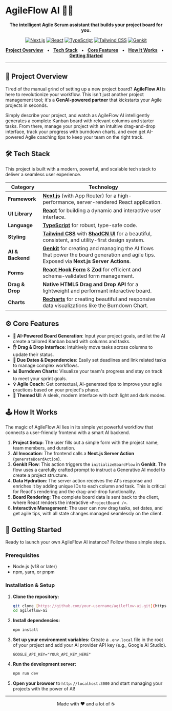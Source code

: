 # AgileFlow AI 🤖✨

<p align="center">
  <strong>The intelligent Agile Scrum assistant that builds your project board for you.</strong>
</p>

<p align="center">
  <a href="https://nextjs.org" target="_blank" rel="noopener noreferrer"><img src="https://img.shields.io/badge/Next.js-000000?style=for-the-badge&logo=nextdotjs&logoColor=white" alt="Next.js"></a>
  <a href="https://react.dev" target="_blank" rel="noopener noreferrer"><img src="https://img.shields.io/badge/React-20232A?style=for-the-badge&logo=react&logoColor=61DAFB" alt="React"></a>
  <a href="https://www.typescriptlang.org/" target="_blank" rel="noopener noreferrer"><img src="https://img.shields.io/badge/TypeScript-007ACC?style=for-the-badge&logo=typescript&logoColor=white" alt="TypeScript"></a>
  <a href="https://tailwindcss.com/" target="_blank" rel="noopener noreferrer"><img src="https://img.shields.io/badge/Tailwind_CSS-38B2AC?style=for-the-badge&logo=tailwind-css&logoColor=white" alt="Tailwind CSS"></a>
  <a href="https://firebase.google.com/docs/genkit" target="_blank" rel="noopener noreferrer"><img src="https://img.shields.io/badge/Genkit-F2B800?style=for-the-badge&logo=google-cloud&logoColor=white" alt="Genkit"></a>
</p>

<p align="center">
  <a href="#-project-overview"><strong>Project Overview</strong></a> &nbsp;&nbsp;&bull;&nbsp;&nbsp;
  <a href="#-tech-stack"><strong>Tech Stack</strong></a> &nbsp;&nbsp;&bull;&nbsp;&nbsp;
  <a href="#-core-features"><strong>Core Features</strong></a> &nbsp;&nbsp;&bull;&nbsp;&nbsp;
  <a href="#-how-it-works"><strong>How It Works</strong></a> &nbsp;&nbsp;&bull;&nbsp;&nbsp;
  <a href="#-getting-started"><strong>Getting Started</strong></a>
</p>

---

## 🚀 Project Overview

Tired of the manual grind of setting up a new project board? **AgileFlow AI** is here to revolutionize your workflow. This isn't just another project management tool; it's a **GenAI-powered partner** that kickstarts your Agile projects in seconds.

Simply describe your project, and watch as AgileFlow AI intelligently generates a complete Kanban board with relevant columns and starter tasks. From there, manage your project with an intuitive drag-and-drop interface, track your progress with burndown charts, and even get AI-powered Agile coaching tips to keep your team on the right track.

## 🛠️ Tech Stack

This project is built with a modern, powerful, and scalable tech stack to deliver a seamless user experience.

| Category          | Technology                                                                                                                                                                                            |
| ----------------- | ----------------------------------------------------------------------------------------------------------------------------------------------------------------------------------------------------- |
| **Framework** | [**Next.js**](https://nextjs.org/) (with App Router) for a high-performance, server-rendered React application.                                                                                         |
| **UI Library** | [**React**](https://react.dev/) for building a dynamic and interactive user interface.                                                                                                                  |
| **Language** | [**TypeScript**](https://www.typescriptlang.org/) for robust, type-safe code.                                                                                                                           |
| **Styling** | [**Tailwind CSS**](https://tailwindcss.com/) with [**ShadCN UI**](https://ui.shadcn.com/) for a beautiful, consistent, and utility-first design system.                                                    |
| **AI & Backend** | [**Genkit**](https://firebase.google.com/docs/genkit) for creating and managing the AI flows that power the board generation and agile tips. Exposed via **Next.js Server Actions**.                     |
| **Forms** | [**React Hook Form**](https://react-hook-form.com/) & [**Zod**](https://zod.dev/) for efficient and schema-validated form management.                                                                      |
| **Drag & Drop** | **Native HTML5 Drag and Drop API** for a lightweight and performant interactive board.                                                                                                                |
| **Charts** | [**Recharts**](https://recharts.org/) for creating beautiful and responsive data visualizations like the Burndown Chart.                                                                                |

## ⚙️ Core Features

- **🧠 AI-Powered Board Generation**: Input your project goals, and let the AI create a tailored Kanban board with columns and tasks.
- **✋ Drag & Drop Interface**: Intuitively move tasks across columns to update their status.
- **📅 Due Dates & Dependencies**: Easily set deadlines and link related tasks to manage complex workflows.
- **📊 Burndown Charts**: Visualize your team's progress and stay on track to meet your sprint goals.
- **💡 Agile Coach**: Get contextual, AI-generated tips to improve your agile practices based on your project's phase.
- **🎨 Themed UI**: A sleek, modern interface with both light and dark modes.

## 🕹️ How It Works

The magic of AgileFlow AI lies in its simple yet powerful workflow that connects a user-friendly frontend with a smart AI backend.

1.  **Project Setup**: The user fills out a simple form with the project name, team members, and duration.
2.  **AI Invocation**: The frontend calls a **Next.js Server Action** (`generateBoardAction`).
3.  **Genkit Flow**: This action triggers the `initializeBoardFlow` in **Genkit**. The flow uses a carefully crafted prompt to instruct a Generative AI model to create a project structure.
4.  **Data Hydration**: The server action receives the AI's response and enriches it by adding unique IDs to each column and task. This is critical for React's rendering and the drag-and-drop functionality.
5.  **Board Rendering**: The complete board data is sent back to the client, where React renders the interactive `<ProjectBoard />`.
6.  **Interactive Management**: The user can now drag tasks, set dates, and get agile tips, with all state changes managed seamlessly on the client.

## 🚀 Getting Started

Ready to launch your own AgileFlow AI instance? Follow these simple steps.

### Prerequisites

- Node.js (v18 or later)
- npm, yarn, or pnpm

### Installation & Setup

1.  **Clone the repository:**
    ```bash
    git clone [https://github.com/your-username/agileflow-ai.git](https://github.com/your-username/agileflow-ai.git)
    cd agileflow-ai
    ```

2.  **Install dependencies:**
    ```bash
    npm install
    ```

3.  **Set up your environment variables:**
    Create a `.env.local` file in the root of your project and add your AI provider API key (e.g., Google AI Studio).
    ```
    GOOGLE_API_KEY="YOUR_API_KEY_HERE"
    ```

4.  **Run the development server:**
    ```bash
    npm run dev
    ```

5.  **Open your browser** to `http://localhost:3000` and start managing your projects with the power of AI!

---

<p align="center">
  Made with ❤️ and a lot of ☕
</p>
